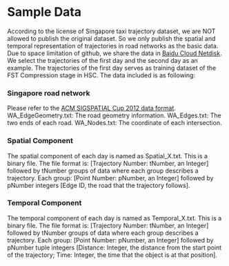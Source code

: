 Sample Data
=====
According to the license of Singapore taxi trajectory dataset, we are NOT allowed to publish the original dataset. So we only publish the spatial and temporal representation of trajectories in road networks as the basic data. 
Due to space limitation of github, we share the data in [Baidu Cloud Netdisk](http://pan.baidu.com/s/1bnaNyhT). 
We select the trajectories of the first day and the second day as an example. The trajectories of the first day serves as training dataset of the FST Compression stage in HSC. The data included is as following:

### Singapore road network
Please refer to the [ACM SIGSPATIAL Cup 2012 data format](https://github.com/RenchuSong/PRESS/tree/master/map%20matcher).
WA_EdgeGeometry.txt: The road geometry information.
WA_Edges.txt: The two ends of each road.
WA_Nodes.txt: The coordinate of each intersection.

### Spatial Component
The spatial component of each day is named as Spatial_X.txt. This is a binary file. The file format is:
[Trajectory Number: tNumber, an Integer] followed by tNumber groups of data where each group describes a trajectory.
Each group: [Point Number: pNumber, an Integer] followed by pNumber integers [Edge ID, the road that the trajectory follows].

### Temporal Component
The temporal component of each day is named as Temporal_X.txt. This is a binary file. The file format is:
[Trajectory Number: tNumber, an Integer] followed by tNumber groups of data where each group describes a trajectory.
Each group: [Point Number: pNumber, an Integer] followed by pNumber tuple integers [Distance: Integer, the distance from the start point of the trajectory; Time: Integer, the time that the object is at that position].

